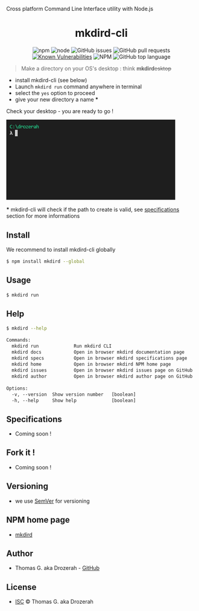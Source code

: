 Cross platform Command Line Interface utility with Node.js
<h1 align="center">
  mkdird-cli
</h1>

<div align="center" style="font-style:italic;margin-bottom:20px;">

</div>

<div align="center">

![npm](https://img.shields.io/npm/v/mkdird.svg?style=flat-square) ![node](https://img.shields.io/node/v/mkdird.svg?style=flat-square) ![GitHub issues](https://img.shields.io/github/issues/drozerah/mkdird-cli.svg?style=flat-square) ![GitHub pull requests](https://img.shields.io/github/issues-pr/drozerah/mkdird-cli.svg?style=flat-square) [![Known Vulnerabilities](https://snyk.io/test/github/Drozerah/mkdird-cli/badge.svg?style=flat-square)](https://snyk.io/test/github/Drozerah/mkdird-cli) ![NPM](https://img.shields.io/npm/l/mkdird.svg?style=flat-square) ![GitHub top language](https://img.shields.io/github/languages/top/drozerah/mkdird-cli.svg?style=flat-square) 

</div>

> Make a directory on your OS's desktop : think **mkdird**~~esktop~~

- install mkdird-cli (see below)
- Launch `mkdird run` command anywhere in terminal
- select the `yes` option to proceed
- give your new directory a name **\***

Check your desktop - you are ready to go !


![mkdird image](https://raw.githubusercontent.com/Drozerah/MyGitHubStorage/master/img/mkdird-cli/mkdird-cli.gif)

**\*** mkdird-cli will check if the path to create is valid, see [specifications](#specifications) section for more informations

## Install

We recommend to install mkdird-cli globally 
````bash
$ npm install mkdird --global
````

## Usage

````bash
$ mkdird run
````
## Help

````bash
$ mkdird --help
````

````
Commands:
  mkdird run             Run mkdird CLI
  mkdird docs            Open in browser mkdird documentation page
  mkdird specs           Open in browser mkdird specifications page
  mkdird home            Open in browser mkdird NPM home page
  mkdird issues          Open in browser mkdird issues page on GitHub
  mkdird author          Open in browser mkdird author page on GitHub

Options:
  -v, --version  Show version number   [boolean]
  -h, --help     Show help             [boolean]

````

## Specifications

- Coming soon !

## Fork it !

- Coming soon !

## Versioning

- we use [SemVer](http://semver.org/) for versioning

## NPM home page

- [mkdird](https://www.npmjs.com/package/mkdird)

## Author

- Thomas G. aka Drozerah - [GitHub](https://github.com/Drozerah)

## License

- [ISC](licence) © Thomas G. aka Drozerah